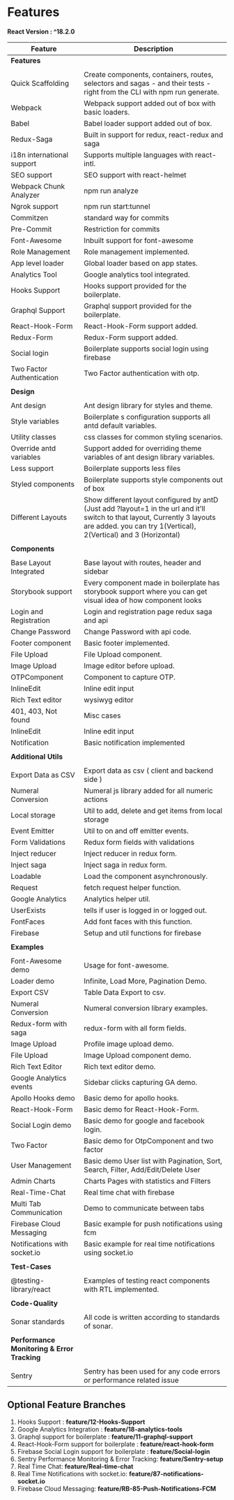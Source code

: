 # Features

**React Version : ^18.2.0**

<div>

| Feature                                     | Description                                                                                                                                                                                     |
| ------------------------------------------- | ----------------------------------------------------------------------------------------------------------------------------------------------------------------------------------------------- |
| **Features**                                |                                                                                                                                                                                                 |
|                                             |                                                                                                                                                                                                 |
| Quick Scaffolding                           | Create components, containers, routes, selectors and sagas - and their tests - right from the CLI with npm run generate.                                                                        |
| Webpack                                     | Webpack support added out of box with basic loaders.                                                                                                                                            |
| Babel                                       | Babel loader support added out of box.                                                                                                                                                          |
| Redux-Saga                                  | Built in support for redux, react-redux and saga                                                                                                                                                |
| i18n international support                  | Supports multiple languages with react-intl.                                                                                                                                                    |
| SEO support                                 | SEO support with react-helmet                                                                                                                                                                   |
| Webpack Chunk Analyzer                      | npm run analyze                                                                                                                                                                                 |
| Ngrok support                               | npm run start:tunnel                                                                                                                                                                            |
| Commitzen                                   | standard way for commits                                                                                                                                                                        |
| Pre-Commit                                  | Restriction for commits                                                                                                                                                                         |
| Font-Awesome                                | Inbuilt support for font-awesome                                                                                                                                                                |
| Role Management                             | Role management implemented.                                                                                                                                                                    |
| App level loader                            | Global loader based on app states.                                                                                                                                                              |
| Analytics Tool                              | Google analytics tool integrated.                                                                                                                                                               |
| Hooks Support                               | Hooks support provided for the boilerplate.                                                                                                                                                     |
| Graphql Support                             | Graphql support provided for the boilerplate.                                                                                                                                                   |
| React-Hook-Form                             | React-Hook-Form support added.                                                                                                                                                                  |
| Redux-Form                                  | Redux-Form support added.                                                                                                                                                                       |
| Social login                                | Boilerplate supports social login using firebase                                                                                                                                                |
| Two Factor Authentication                   | Two Factor authentication with otp.                                                                                                                                                             |
|                                             |                                                                                                                                                                                                 |
| **Design**                                  |                                                                                                                                                                                                 |
|                                             |                                                                                                                                                                                                 |
| Ant design                                  | Ant design library for styles and theme.                                                                                                                                                        |
| Style variables                             | Boilerplate s configuration supports all antd default variables.                                                                                                                                |
| Utility classes                             | css classes for common styling scenarios.                                                                                                                                                       |
| Override antd variables                     | Support added for overriding theme variables of ant design library variables.                                                                                                                   |
| Less support                                | Boilerplate supports less files                                                                                                                                                                 |
| Styled components                           | Boilerplate supports style components out of box                                                                                                                                                |
| Different Layouts                           | Show different layout configured by antD (Just add ?layout=1 in the url and it'll switch to that layout, Currently 3 layouts are added. you can try 1(Vertical), 2(Vertical) and 3 (Horizontal) |
|                                             |                                                                                                                                                                                                 |
| **Components**                              |                                                                                                                                                                                                 |
|                                             |                                                                                                                                                                                                 |
| Base Layout Integrated                      | Base layout with routes, header and sidebar                                                                                                                                                     |
| Storybook support                           | Every component made in boilerplate has storybook support where you can get visual idea of how component looks                                                                                  |
| Login and Registration                      | Login and registration page redux saga and api                                                                                                                                                  |
| Change Password                             | Change Password with api code.                                                                                                                                                                  |
| Footer component                            | Basic footer implemented.                                                                                                                                                                       |
| File Upload                                 | File Upload component.                                                                                                                                                                          |
| Image Upload                                | Image editor before upload.                                                                                                                                                                     |
| OTPComponent                                | Component to capture OTP.                                                                                                                                                                       |
| InlineEdit                                  | Inline edit input                                                                                                                                                                               |
| Rich Text editor                            | wysiwyg editor                                                                                                                                                                                  |
| 401, 403, Not found                         | Misc cases                                                                                                                                                                                      |
| InlineEdit                                  | Inline edit input                                                                                                                                                                               |
| Notification                                | Basic notification implemented                                                                                                                                                                  |
|                                             |                                                                                                                                                                                                 |
| **Additional Utils**                        |                                                                                                                                                                                                 |
|                                             |                                                                                                                                                                                                 |
| Export Data as CSV                          | Export data as csv ( client and backend side )                                                                                                                                                  |
| Numeral Conversion                          | Numeral js library added for all numeric actions                                                                                                                                                |
| Local storage                               | Util to add, delete and get items from local storage                                                                                                                                            |
| Event Emitter                               | Util to on and off emitter events.                                                                                                                                                              |
| Form Validations                            | Redux form fields with validations                                                                                                                                                              |
| Inject reducer                              | Inject reducer in redux form.                                                                                                                                                                   |
| Inject saga                                 | Inject saga in redux form.                                                                                                                                                                      |
| Loadable                                    | Load the component asynchronously.                                                                                                                                                              |
| Request                                     | fetch request helper function.                                                                                                                                                                  |
| Google Analytics                            | Analytics helper util.                                                                                                                                                                          |
| UserExists                                  | tells if user is logged in or logged out.                                                                                                                                                       |
| FontFaces                                   | Add font faces with this function.                                                                                                                                                              |
| Firebase                                    | Setup and util functions for firebase                                                                                                                                                           |
|                                             |                                                                                                                                                                                                 |
| **Examples**                                |                                                                                                                                                                                                 |
|                                             |                                                                                                                                                                                                 |
| Font-Awesome demo                           | Usage for font-awesome.                                                                                                                                                                         |
| Loader demo                                 | Infinite, Load More, Pagination Demo.                                                                                                                                                           |
| Export CSV                                  | Table Data Export to csv.                                                                                                                                                                       |
| Numeral Conversion                          | Numeral conversion library examples.                                                                                                                                                            |
| Redux-form with saga                        | redux-form with all form fields.                                                                                                                                                                |
| Image Upload                                | Profile image upload demo.                                                                                                                                                                      |
| File Upload                                 | Image Upload component demo.                                                                                                                                                                    |
| Rich Text Editor                            | Rich text editor demo.                                                                                                                                                                          |
| Google Analytics events                     | Sidebar clicks capturing GA demo.                                                                                                                                                               |
| Apollo Hooks demo                           | Basic demo for apollo hooks.                                                                                                                                                                    |
| React-Hook-Form                             | Basic demo for React-Hook-Form.                                                                                                                                                                 |
| Social Login demo                           | Basic demo for google and facebook login.                                                                                                                                                       |
| Two Factor                                  | Basic demo for OtpComponent and two factor                                                                                                                                                      |
| User Management                             | Basic demo User list with Pagination, Sort, Search, Filter, Add/Edit/Delete User                                                                                                                |
| Admin Charts                                | Charts Pages with statistics and Filters                                                                                                                                                        |
| Real-Time-Chat                              | Real time chat with firebase                                                                                                                                                                    |
| Multi Tab Communication                     | Demo to communicate between tabs                                                                                                                                                                |
| Firebase Cloud Messaging                    | Basic example for push notifications using fcm                                                                                                                                                  |
| Notifications with socket.io                | Basic example for real time notifications using socket.io                                                                                                                                       |
|                                             |                                                                                                                                                                                                 |
| **Test-Cases**                              |                                                                                                                                                                                                 |
|                                             |                                                                                                                                                                                                 |
| @testing-library/react                       | Examples of testing react components with RTL implemented.                                                                                                                                      |
|                                             |                                                                                                                                                                                                 |
| **Code-Quality**                            |                                                                                                                                                                                                 |
|                                             |                                                                                                                                                                                                 |
| Sonar standards                             | All code is written according to standards of sonar.                                                                                                                                            |
|                                             |                                                                                                                                                                                                 |
| **Performance Monitoring & Error Tracking** |                                                                                                                                                                                                 |
|                                             |                                                                                                                                                                                                 |
| Sentry                                      | Sentry has been used for any code errors or performance related issue                                                                                                                           |

</div>

## Optional Feature Branches

1.  Hooks Support : **feature/12-Hooks-Support** <br />
2.  Google Analytics Integration : **feature/18-analytics-tools** <br />
3.  Graphql support for boilerplate : **feature/11-graphql-support** <br />
4.  React-Hook-Form support for boilerplate : **feature/react-hook-form** <br/>
5.  Firebase Social Login support for boilerplate : **feature/Social-login** <br/>
6.  Sentry Performance Monitoring & Error Tracking: **feature/Sentry-setup**<br/>
7.  Real Time Chat: **feature/Real-time-chat** <br/>
8.  Real Time Notifications with socket.io: **feature/87-notifications-socket.io** <br/>
9.  Firebase Cloud Messaging: **feature/RB-85-Push-Notifications-FCM**<br />
